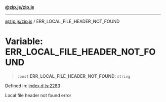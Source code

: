 [**@zip.js/zip.js**](../README.md)

***

[@zip.js/zip.js](../globals.md) / ERR\_LOCAL\_FILE\_HEADER\_NOT\_FOUND

# Variable: ERR\_LOCAL\_FILE\_HEADER\_NOT\_FOUND

> `const` **ERR\_LOCAL\_FILE\_HEADER\_NOT\_FOUND**: `string`

Defined in: [index.d.ts:2283](https://github.com/gildas-lormeau/zip.js/blob/347f13e008678d1fc6f83418c2c38f7e3569d2a4/index.d.ts#L2283)

Local file header not found error
